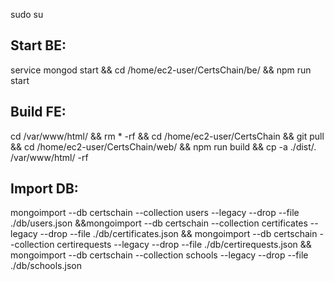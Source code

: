 sudo su
## Start BE:
service mongod start && cd /home/ec2-user/CertsChain/be/ && npm run start

## Build FE:
cd /var/www/html/ && rm * -rf && cd /home/ec2-user/CertsChain && git pull && cd /home/ec2-user/CertsChain/web/ && npm run build && cp -a ./dist/. /var/www/html/ -rf

## Import DB:
mongoimport --db certschain --collection users --legacy --drop --file ./db/users.json &&mongoimport --db certschain --collection certificates --legacy --drop --file ./db/certificates.json && mongoimport --db certschain --collection certirequests --legacy --drop --file ./db/certirequests.json && mongoimport --db certschain --collection schools --legacy --drop --file ./db/schools.json